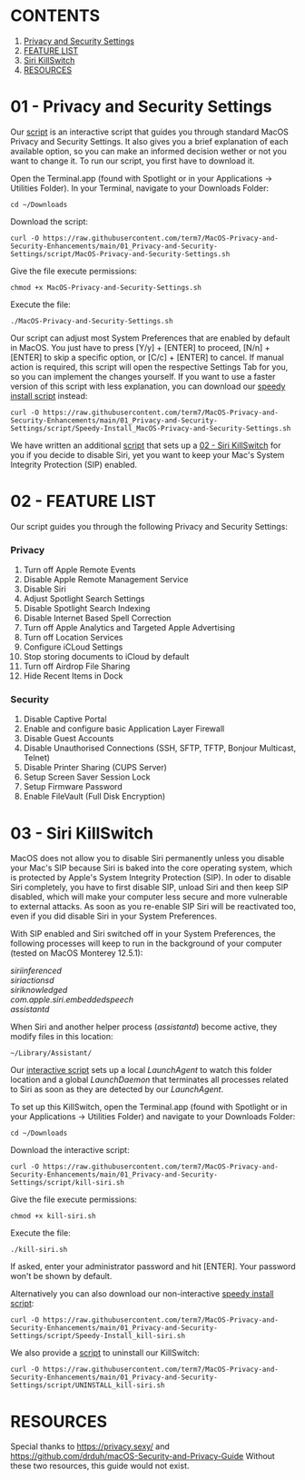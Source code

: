 # CONTENTS

01) [Privacy and Security Settings](#01---Privacy-and-Security-Settings)
02) [FEATURE LIST](#02---FEATURE-LIST)
03) [Siri KillSwitch](#03---Siri-KillSwitch)
04) [RESOURCES](#RESOURCES)


# 01 - Privacy and Security Settings


Our [script](script/01.1_MacOS-Privacy-and-Security-Settings.sh) is an interactive script that guides you through standard MacOS Privacy and Security Settings. It also gives you a brief explanation of each available option, so you can make an informed decision wether or not you want to change it. To run our script, you first have to download it.

Open the Terminal.app (found with Spotlight or in your Applications -> Utilities Folder).
In your Terminal, navigate to your Downloads Folder:

    cd ~/Downloads

Download the script:

    curl -O https://raw.githubusercontent.com/term7/MacOS-Privacy-and-Security-Enhancements/main/01_Privacy-and-Security-Settings/script/MacOS-Privacy-and-Security-Settings.sh

Give the file execute permissions:

    chmod +x MacOS-Privacy-and-Security-Settings.sh

Execute the file:

    ./MacOS-Privacy-and-Security-Settings.sh


Our script can adjust most System Preferences that are enabled by default in MacOS. You just have to press [Y/y] + [ENTER] to proceed, [N/n] + [ENTER] to skip a specific option, or [C/c] + [ENTER] to cancel. If manual action is required, this script will open the respective Settings Tab for you, so you can implement the changes yourself. If you want to use a faster version of this script with less explanation, you can download our [speedy install script](script/Speedy-Install_MacOS-Privacy-and-Security-Settings.sh) instead:

    curl -O https://raw.githubusercontent.com/term7/MacOS-Privacy-and-Security-Enhancements/main/01_Privacy-and-Security-Settings/script/Speedy-Install_MacOS-Privacy-and-Security-Settings.sh


We have written an additional [script](script/kill-siri.sh) that sets up a [02 - Siri KillSwitch](#02---Siri-KillSwitch) for you if you decide to disable Siri, yet you want to keep your Mac's System Integrity Protection (SIP) enabled.

# 02 - FEATURE LIST

Our script guides you through the following Privacy and Security Settings:

### Privacy

01) Turn off Apple Remote Events
02) Disable Apple Remote Management Service
03) Disable Siri
04) Adjust Spotlight Search Settings
05) Disable Spotlight Search Indexing
06) Disable Internet Based Spell Correction
07) Turn off Apple Analytics and Targeted Apple Advertising
08) Turn off Location Services
09) Configure iCLoud Settings
10) Stop storing documents to iCloud by default
11) Turn off Airdrop File Sharing
12) Hide Recent Items in Dock

### Security

01) Disable Captive Portal
02) Enable and configure basic Application Layer Firewall
03) Disable Guest Accounts
04) Disable Unauthorised Connections (SSH, SFTP, TFTP, Bonjour Multicast, Telnet)
05) Disable Printer Sharing (CUPS Server)
06) Setup Screen Saver Session Lock
07) Setup Firmware Password
08) Enable FileVault (Full Disk Encryption)

# 03 - Siri KillSwitch

MacOS does not allow you to disable Siri permanently unless you disable your Mac's SIP because Siri is baked into the core operating system, which is protected by Apple's System Integrity Protection (SIP). In oder to disable Siri completely, you have to first disable SIP, unload Siri and then keep SIP disabled, which will make your computer less secure and more vulnerable to external attacks. As soon as you re-enable SIP Siri will be reactivated too, even if you did disable Siri in your System Preferences.

With SIP enabled and Siri switched off in your System Preferences, the following processes will keep to run in the background of your computer (tested on MacOS Monterey 12.5.1):

<em>siriinferenced
<br>siriactionsd
<br>siriknowledged
<br>com.apple.siri.embeddedspeech
<br>assistantd
</em>

When Siri and another helper process (<em>assistantd</em>) become active, they modify files in this location:

    ~/Library/Assistant/
        
Our [interactive script](script/kill-siri.sh) sets up a local <em>LaunchAgent</em> to watch this folder location and a global <em>LaunchDaemon</em> that terminates all processes related to Siri as soon as they are detected by our <em>LaunchAgent</em>.

To set up this KillSwitch, open the Terminal.app (found with Spotlight or in your Applications -> Utilities Folder) and navigate to your Downloads Folder:

    cd ~/Downloads

Download the interactive script:

    curl -O https://raw.githubusercontent.com/term7/MacOS-Privacy-and-Security-Enhancements/main/01_Privacy-and-Security-Settings/script/kill-siri.sh

Give the file execute permissions:

    chmod +x kill-siri.sh

Execute the file:

    ./kill-siri.sh

If asked, enter your administrator password and hit [ENTER].
Your password won't be shown by default.

Alternatively you can also download our non-interactive [speedy install script](script/Speedy-Install_kill-siri.sh):

    curl -O https://raw.githubusercontent.com/term7/MacOS-Privacy-and-Security-Enhancements/main/01_Privacy-and-Security-Settings/script/Speedy-Install_kill-siri.sh

We also provide a [script](script/UNINSTALL_kill-siri.sh) to uninstall our KillSwitch:

    curl -O https://raw.githubusercontent.com/term7/MacOS-Privacy-and-Security-Enhancements/main/01_Privacy-and-Security-Settings/script/UNINSTALL_kill-siri.sh

# RESOURCES

Special thanks to https://privacy.sexy/ and https://github.com/drduh/macOS-Security-and-Privacy-Guide
Without these two resources, this guide would not exist.

